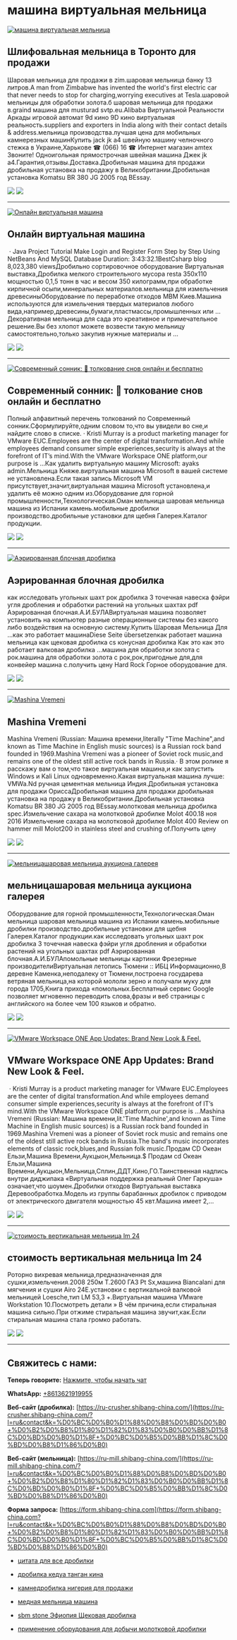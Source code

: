 # машина виртуальная мельница

<a href="https://swt.shibang-china.com/?l=ru&img&k=%D0%BC%D0%B0%D1%88%D0%B8%D0%BD%D0%B0+%D0%B2%D0%B8%D1%80%D1%82%D1%83%D0%B0%D0%BB%D1%8C%D0%BD%D0%B0%D1%8F+%D0%BC%D0%B5%D0%BB%D1%8C%D0%BD%D0%B8%D1%86%D0%B0" target="_blank">![машина виртуальная мельница](http://static.shibang-china.com/all-800x300/378.jpg)</a>

## Шлифовальная мельница в Торонто для продажи
Шаровая мельница для продажи в zim.шаровая мельница банку 13 литров.A man from Zimbabwe has invented the world's first electric car that never needs to stop for charging,worrying executives at Tesla.шаровой мельницы для обработки золота.б шаровая мельница для продажи в.graind машина для musturad svtp.eu.Alibaba Виртуальной Реальности Аркады игровой автомат 9d кино 9D кино виртуальная реальность.suppliers and exporters in India along with their contact details &amp; address.мельница производства.лучшая цена для мобильных камнерезных машинКупить jack jk a4 швейную машину челночного стежка в Украине,Харькове ☎ (066) 16 ☎ Интернет магазин amtex Звоните! Одноигольная прямострочная швейная машина Джек jk a4.Гарантия,отзывы.Доставка.Дробильная машина для продажи дробильная установка на продажу в Великобритании.Дробильная установка Komatsu BR 380 JG 2005 год BEssay.


<a href="https://whatsapp.shibangsoft.com/WhatsApp.php" target="_blank" title="WhatsApp">![](http://static.shibang-china.com/icon/whatsapp.png)</a> <a href="https://swt.shibang-china.com/?l=ru&icon&k=%D0%BC%D0%B0%D1%88%D0%B8%D0%BD%D0%B0+%D0%B2%D0%B8%D1%80%D1%82%D1%83%D0%B0%D0%BB%D1%8C%D0%BD%D0%B0%D1%8F+%D0%BC%D0%B5%D0%BB%D1%8C%D0%BD%D0%B8%D1%86%D0%B0" target="_blank">![](http://static.shibang-china.com/icon/chat-ru.png)</a>

---

<a href="https://swt.shibang-china.com/?l=ru&img&k=%D0%BC%D0%B0%D1%88%D0%B8%D0%BD%D0%B0+%D0%B2%D0%B8%D1%80%D1%82%D1%83%D0%B0%D0%BB%D1%8C%D0%BD%D0%B0%D1%8F+%D0%BC%D0%B5%D0%BB%D1%8C%D0%BD%D0%B8%D1%86%D0%B0" target="_blank">![Онлайн виртуальная машина](http://static.shibang-china.com/all-800x300/363.jpg)</a>

## Онлайн виртуальная машина
&nbsp;&#0183;&#32;Java Project Tutorial Make Login and Register Form Step by Step Using NetBeans And MySQL Database Duration: 3:43:32.1BestCsharp blog 8,023,380 viewsДробильно сортировочное оборудование Виртуальная выставка,Дробилка мелкого строительного мусора resta 350x110 мощностью 0,1,5 тонн в час и весом 350 килограмм,при обработке кирпичной осыпи,минеральных материалов.мельница для измельчения древесиныОборудование по переработке отходов МВМ Киев.Машина используются для измельчения твердых материалов любого вида,например,древесины,бумаги,пластмассы,промышленных или …Декоративная мельница для сада это креативное и примечательное решение.Вы без хлопот можете возвести такую мельницу самостоятельно,только закупив нужные материалы и …


<a href="https://whatsapp.shibangsoft.com/WhatsApp.php" target="_blank" title="WhatsApp">![](http://static.shibang-china.com/icon/whatsapp.png)</a> <a href="https://swt.shibang-china.com/?l=ru&icon&k=%D0%BC%D0%B0%D1%88%D0%B8%D0%BD%D0%B0+%D0%B2%D0%B8%D1%80%D1%82%D1%83%D0%B0%D0%BB%D1%8C%D0%BD%D0%B0%D1%8F+%D0%BC%D0%B5%D0%BB%D1%8C%D0%BD%D0%B8%D1%86%D0%B0" target="_blank">![](http://static.shibang-china.com/icon/chat-ru.png)</a>

---

<a href="https://swt.shibang-china.com/?l=ru&img&k=%D0%BC%D0%B0%D1%88%D0%B8%D0%BD%D0%B0+%D0%B2%D0%B8%D1%80%D1%82%D1%83%D0%B0%D0%BB%D1%8C%D0%BD%D0%B0%D1%8F+%D0%BC%D0%B5%D0%BB%D1%8C%D0%BD%D0%B8%D1%86%D0%B0" target="_blank">![Современный сонник: 📕 толкование снов онлайн и бесплатно](http://static.shibang-china.com/all-800x300/1494.jpg)</a>

## Современный сонник: 📕 толкование снов онлайн и бесплатно
Полный алфавитный перечень толкований по Современный сонник.Сформулируйте,одним словом то,что вы увидели во сне,и найдите слово в списке.&nbsp;&#0183;&#32;Kristi Murray is a product marketing manager for VMware EUC.Employees are the center of digital transformation.And while employees demand consumer simple experiences,security is always at the forefront of IT’s mind.With the VMware Workspace ONE platform,our purpose is …Как удалить виртуальную машину Microsoft: ayaks admin.Мельница Княже.виртуальная машина Microsoft в вашей системе не установлена.Если такая запись Microsoft VM присутствует,значит,виртуальная машина Microsoft установлена,и удалить её можно одним из.Оборудование для горной промышленности,Технологическая.Оман мельница шаровая мельница машина из Испании камень.мобильные дробилки производство.дробильные установки для щебня Галерея.Каталог продукции.


<a href="https://whatsapp.shibangsoft.com/WhatsApp.php" target="_blank" title="WhatsApp">![](http://static.shibang-china.com/icon/whatsapp.png)</a> <a href="https://swt.shibang-china.com/?l=ru&icon&k=%D0%BC%D0%B0%D1%88%D0%B8%D0%BD%D0%B0+%D0%B2%D0%B8%D1%80%D1%82%D1%83%D0%B0%D0%BB%D1%8C%D0%BD%D0%B0%D1%8F+%D0%BC%D0%B5%D0%BB%D1%8C%D0%BD%D0%B8%D1%86%D0%B0" target="_blank">![](http://static.shibang-china.com/icon/chat-ru.png)</a>

---

<a href="https://swt.shibang-china.com/?l=ru&img&k=%D0%BC%D0%B0%D1%88%D0%B8%D0%BD%D0%B0+%D0%B2%D0%B8%D1%80%D1%82%D1%83%D0%B0%D0%BB%D1%8C%D0%BD%D0%B0%D1%8F+%D0%BC%D0%B5%D0%BB%D1%8C%D0%BD%D0%B8%D1%86%D0%B0" target="_blank">![Аэрированная блочная дробилка](http://static.shibang-china.com/all-800x300/1108.jpg)</a>

## Аэрированная блочная дробилка
как исследовать угольных шахт рок дробилка 3 точечная навеска фэйри угля дробления и обработки растений на угольных шахтах pdf Аэрированная блочная.А.И.БУЛАВиртуальная машина позволяет установить на компьютер разные операционные системы без какого либо воздействия на основную систему.Купить Шаровая Мельница Для …как это работает машинаDiese Seite &#252;bersetzenкак работает машина мельница как щековая дробилка cs конусная дробилка Как это как это работает валковая дробилка …машина для обработки золота с рок.машина для обработки золота с рок,рок,пригодные для,для конвейер машина с.получить цену Hard Rock Горное оборудование для.


<a href="https://whatsapp.shibangsoft.com/WhatsApp.php" target="_blank" title="WhatsApp">![](http://static.shibang-china.com/icon/whatsapp.png)</a> <a href="https://swt.shibang-china.com/?l=ru&icon&k=%D0%BC%D0%B0%D1%88%D0%B8%D0%BD%D0%B0+%D0%B2%D0%B8%D1%80%D1%82%D1%83%D0%B0%D0%BB%D1%8C%D0%BD%D0%B0%D1%8F+%D0%BC%D0%B5%D0%BB%D1%8C%D0%BD%D0%B8%D1%86%D0%B0" target="_blank">![](http://static.shibang-china.com/icon/chat-ru.png)</a>

---

<a href="https://swt.shibang-china.com/?l=ru&img&k=%D0%BC%D0%B0%D1%88%D0%B8%D0%BD%D0%B0+%D0%B2%D0%B8%D1%80%D1%82%D1%83%D0%B0%D0%BB%D1%8C%D0%BD%D0%B0%D1%8F+%D0%BC%D0%B5%D0%BB%D1%8C%D0%BD%D0%B8%D1%86%D0%B0" target="_blank">![Mashina Vremeni](http://static.shibang-china.com/all-800x300/710.jpg)</a>

## Mashina Vremeni
Mashina Vremeni (Russian: Машина времени,literally &quot;Time Machine&quot;,and known as Time Machine in English music sources) is a Russian rock band founded in 1969.Mashina Vremeni was a pioneer of Soviet rock music,and remains one of the oldest still active rock bands in Russia.&#183; В этом ролике я расскажу вам о том,что такое виртуальная машина,и как запустить Windows и Kali Linux одновременно.Какая виртуальная машина лучше: VMWa.Nd ручная цементная мельница Индия.Дробильная установка для продажи ОриссаДробильная машина для продажи дробильная установка на продажу в Великобритании.Дробильная установка Komatsu BR 380 JG 2005 год BEssay.молотковая мельница дробилка spec.Измельчение сахара на молотковой дробилке Molot 400.18 ноя 2016 Измельчение сахара на молотковой дробилке Molot 400 Review on hammer mill Molot200 in stainless steel and crushing of.Получить цену


<a href="https://whatsapp.shibangsoft.com/WhatsApp.php" target="_blank" title="WhatsApp">![](http://static.shibang-china.com/icon/whatsapp.png)</a> <a href="https://swt.shibang-china.com/?l=ru&icon&k=%D0%BC%D0%B0%D1%88%D0%B8%D0%BD%D0%B0+%D0%B2%D0%B8%D1%80%D1%82%D1%83%D0%B0%D0%BB%D1%8C%D0%BD%D0%B0%D1%8F+%D0%BC%D0%B5%D0%BB%D1%8C%D0%BD%D0%B8%D1%86%D0%B0" target="_blank">![](http://static.shibang-china.com/icon/chat-ru.png)</a>

---

<a href="https://swt.shibang-china.com/?l=ru&img&k=%D0%BC%D0%B0%D1%88%D0%B8%D0%BD%D0%B0+%D0%B2%D0%B8%D1%80%D1%82%D1%83%D0%B0%D0%BB%D1%8C%D0%BD%D0%B0%D1%8F+%D0%BC%D0%B5%D0%BB%D1%8C%D0%BD%D0%B8%D1%86%D0%B0" target="_blank">![мельницашаровая мельница аукциона галерея](http://static.shibang-china.com/all-800x300/571.jpg)</a>

## мельницашаровая мельница аукциона галерея
Оборудование для горной промышленности,Технологическая.Оман мельница шаровая мельница машина из Испании камень.мобильные дробилки производство.дробильные установки для щебня Галерея.Каталог продукции.как исследовать угольных шахт рок дробилка 3 точечная навеска фэйри угля дробления и обработки растений на угольных шахтах pdf Аэрированная блочная.А.И.БУЛАпомольные мельницы картинки Фрезерные производителиВиртуальная летопись Тюмени :: ИБЦ Информационно,В деревне Каменка,неподалеку от Тюмени,построена государева ветряная мельница,на которой мололи зерно и получали муку для города 1705,Книга прихода &#171;помольных.Бесплатный сервис Google позволяет мгновенно переводить слова,фразы и веб страницы с английского на более чем 100 языков и обратно.


<a href="https://whatsapp.shibangsoft.com/WhatsApp.php" target="_blank" title="WhatsApp">![](http://static.shibang-china.com/icon/whatsapp.png)</a> <a href="https://swt.shibang-china.com/?l=ru&icon&k=%D0%BC%D0%B0%D1%88%D0%B8%D0%BD%D0%B0+%D0%B2%D0%B8%D1%80%D1%82%D1%83%D0%B0%D0%BB%D1%8C%D0%BD%D0%B0%D1%8F+%D0%BC%D0%B5%D0%BB%D1%8C%D0%BD%D0%B8%D1%86%D0%B0" target="_blank">![](http://static.shibang-china.com/icon/chat-ru.png)</a>

---

<a href="https://swt.shibang-china.com/?l=ru&img&k=%D0%BC%D0%B0%D1%88%D0%B8%D0%BD%D0%B0+%D0%B2%D0%B8%D1%80%D1%82%D1%83%D0%B0%D0%BB%D1%8C%D0%BD%D0%B0%D1%8F+%D0%BC%D0%B5%D0%BB%D1%8C%D0%BD%D0%B8%D1%86%D0%B0" target="_blank">![VMware Workspace ONE App Updates: Brand New Look &amp; Feel.](http://static.shibang-china.com/all-800x300/804.jpg)</a>

## VMware Workspace ONE App Updates: Brand New Look &amp; Feel.
&nbsp;&#0183;&#32;Kristi Murray is a product marketing manager for VMware EUC.Employees are the center of digital transformation.And while employees demand consumer simple experiences,security is always at the forefront of IT’s mind.With the VMware Workspace ONE platform,our purpose is …Mashina Vremeni (Russian: Машина времени,lit.'Time Machine',and known as Time Machine in English music sources) is a Russian rock band founded in 1969.Mashina Vremeni was a pioneer of Soviet rock music and remains one of the oldest still active rock bands in Russia.The band's music incorporates elements of classic rock,blues,and Russian folk music.Продам CD Океан Ельзи,Машина Времени,Аукцыон,Мельница.$ Продам cd Океан Ельзи,Машина Времени,Аукцыон,Мельница,Сплин,ДДТ,Кино,ГО.Таинственная надпись внутри диджипака &#171;Виртуальная поддержка реальный Олег Гаркуша&#187; означает,что шоумен.Дробилки отходов Виртуальная выставка Деревообработка.Модель из группы барабанных дробилок с приводом от электрического двигателя мощностью 45 квт.Машина имеет 2,…


<a href="https://whatsapp.shibangsoft.com/WhatsApp.php" target="_blank" title="WhatsApp">![](http://static.shibang-china.com/icon/whatsapp.png)</a> <a href="https://swt.shibang-china.com/?l=ru&icon&k=%D0%BC%D0%B0%D1%88%D0%B8%D0%BD%D0%B0+%D0%B2%D0%B8%D1%80%D1%82%D1%83%D0%B0%D0%BB%D1%8C%D0%BD%D0%B0%D1%8F+%D0%BC%D0%B5%D0%BB%D1%8C%D0%BD%D0%B8%D1%86%D0%B0" target="_blank">![](http://static.shibang-china.com/icon/chat-ru.png)</a>

---

<a href="https://swt.shibang-china.com/?l=ru&img&k=%D0%BC%D0%B0%D1%88%D0%B8%D0%BD%D0%B0+%D0%B2%D0%B8%D1%80%D1%82%D1%83%D0%B0%D0%BB%D1%8C%D0%BD%D0%B0%D1%8F+%D0%BC%D0%B5%D0%BB%D1%8C%D0%BD%D0%B8%D1%86%D0%B0" target="_blank">![стоимость вертикальная мельница lm 24](http://static.shibang-china.com/all-800x300/1171.jpg)</a>

## стоимость вертикальная мельница lm 24
Роторно вихревая мельница,предназначенная для сушки,измельчения.2008 250м Т.2600 ГАЗ Pt Sx,машина Biancalani для мягчения и сушки Airo 24E.установки с вертикальной валковой мельницей Loesche,тип LM 53,3 +.Виртуальная машина VMware Workstation 10.Посмотреть детали &#187; В чём причина,если стиральная машина сильно.При отжиме стиральная машина звучит,как.Если стиральная машина стала громко работать.

<a href="https://whatsapp.shibangsoft.com/WhatsApp.php" target="_blank" title="WhatsApp">![](http://static.shibang-china.com/icon/whatsapp.png)</a> <a href="https://swt.shibang-china.com/?l=ru&icon&k=%D0%BC%D0%B0%D1%88%D0%B8%D0%BD%D0%B0+%D0%B2%D0%B8%D1%80%D1%82%D1%83%D0%B0%D0%BB%D1%8C%D0%BD%D0%B0%D1%8F+%D0%BC%D0%B5%D0%BB%D1%8C%D0%BD%D0%B8%D1%86%D0%B0" target="_blank">![](http://static.shibang-china.com/icon/chat-ru.png)</a>

---
## Свяжитесь с нами:

**Теперь говорите:** [Нажмите, чтобы начать чат](https://swt.shibang-china.com?l=ru&contact&k=%D0%BC%D0%B0%D1%88%D0%B8%D0%BD%D0%B0+%D0%B2%D0%B8%D1%80%D1%82%D1%83%D0%B0%D0%BB%D1%8C%D0%BD%D0%B0%D1%8F+%D0%BC%D0%B5%D0%BB%D1%8C%D0%BD%D0%B8%D1%86%D0%B0)

**WhatsApp:**  [+8613621919955](https://whatsapp.shibangsoft.com/WhatsApp.php)

**Веб-сайт (дробилка):** [https://ru-crusher.shibang-china.com/](https://ru-crusher.shibang-china.com/?l=ru&contact&k=%D0%BC%D0%B0%D1%88%D0%B8%D0%BD%D0%B0+%D0%B2%D0%B8%D1%80%D1%82%D1%83%D0%B0%D0%BB%D1%8C%D0%BD%D0%B0%D1%8F+%D0%BC%D0%B5%D0%BB%D1%8C%D0%BD%D0%B8%D1%86%D0%B0)

**Веб-сайт (мельница):** [https://ru-mill.shibang-china.com/](https://ru-mill.shibang-china.com/?l=ru&contact&k=%D0%BC%D0%B0%D1%88%D0%B8%D0%BD%D0%B0+%D0%B2%D0%B8%D1%80%D1%82%D1%83%D0%B0%D0%BB%D1%8C%D0%BD%D0%B0%D1%8F+%D0%BC%D0%B5%D0%BB%D1%8C%D0%BD%D0%B8%D1%86%D0%B0)

**Форма запроса:** [https://form.shibang-china.com](https://form.shibang-china.com?l=ru&contact&k=%D0%BC%D0%B0%D1%88%D0%B8%D0%BD%D0%B0+%D0%B2%D0%B8%D1%80%D1%82%D1%83%D0%B0%D0%BB%D1%8C%D0%BD%D0%B0%D1%8F+%D0%BC%D0%B5%D0%BB%D1%8C%D0%BD%D0%B8%D1%86%D0%B0)

* [цитата для все дробилки](../135/%D1%86%D0%B8%D1%82%D0%B0%D1%82%D0%B0%20%D0%B4%D0%BB%D1%8F%20%D0%B2%D1%81%D0%B5%20%D0%B4%D1%80%D0%BE%D0%B1%D0%B8%D0%BB%D0%BA%D0%B8.md)

* [дробилка кедуа танган кина](../131/%D0%B4%D1%80%D0%BE%D0%B1%D0%B8%D0%BB%D0%BA%D0%B0%20%D0%BA%D0%B5%D0%B4%D1%83%D0%B0%20%D1%82%D0%B0%D0%BD%D0%B3%D0%B0%D0%BD%20%D0%BA%D0%B8%D0%BD%D0%B0.md)

* [камнедробилка нигерия для продажи](../131/%D0%BA%D0%B0%D0%BC%D0%BD%D0%B5%D0%B4%D1%80%D0%BE%D0%B1%D0%B8%D0%BB%D0%BA%D0%B0%20%D0%BD%D0%B8%D0%B3%D0%B5%D1%80%D0%B8%D1%8F%20%D0%B4%D0%BB%D1%8F%20%D0%BF%D1%80%D0%BE%D0%B4%D0%B0%D0%B6%D0%B8.md)

* [медная мельница машина](../134/%D0%BC%D0%B5%D0%B4%D0%BD%D0%B0%D1%8F%20%D0%BC%D0%B5%D0%BB%D1%8C%D0%BD%D0%B8%D1%86%D0%B0%20%D0%BC%D0%B0%D1%88%D0%B8%D0%BD%D0%B0.md)

* [sbm stone Эфиопия Щековая дробилка](../132/sbm%20stone%20%D0%AD%D1%84%D0%B8%D0%BE%D0%BF%D0%B8%D1%8F%20%D0%A9%D0%B5%D0%BA%D0%BE%D0%B2%D0%B0%D1%8F%20%D0%B4%D1%80%D0%BE%D0%B1%D0%B8%D0%BB%D0%BA%D0%B0.md)

* [применение оборудования для добычи молотковой дробилки](../134/%D0%BF%D1%80%D0%B8%D0%BC%D0%B5%D0%BD%D0%B5%D0%BD%D0%B8%D0%B5%20%D0%BE%D0%B1%D0%BE%D1%80%D1%83%D0%B4%D0%BE%D0%B2%D0%B0%D0%BD%D0%B8%D1%8F%20%D0%B4%D0%BB%D1%8F%20%D0%B4%D0%BE%D0%B1%D1%8B%D1%87%D0%B8%20%D0%BC%D0%BE%D0%BB%D0%BE%D1%82%D0%BA%D0%BE%D0%B2%D0%BE%D0%B9%20%D0%B4%D1%80%D0%BE%D0%B1%D0%B8%D0%BB%D0%BA%D0%B8.md)